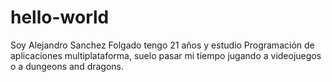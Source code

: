 # hello-world
Soy Alejandro Sanchez Folgado tengo 21 años y estudio Programación de aplicaciones multiplataforma, suelo pasar mi tiempo jugando a videojuegos o a dungeons and dragons.
